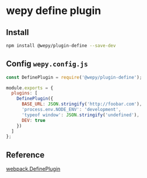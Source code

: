 # wepy define plugin

## Install

```bash
npm install @wepy/plugin-define --save-dev
```

## Config `wepy.config.js`

```javascript
const DefinePlugin = require('@wepy/plugin-define');

module.exports = {
  plugins: [
    DefinePlugin({
      BASE_URL: JSON.stringify('http://foobar.com'),
      'process.env.NODE_ENV': 'development',
      'typeof window': JSON.stringify('undefined'),
      DEV: true
    })
  ]
};
```

## Reference
[webpack.DefinePlugin](https://webpack.js.org/plugins/define-plugin/)



